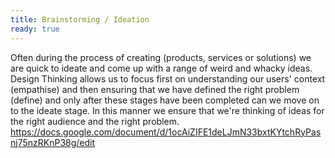 ```yaml
---
title: Brainstorming / Ideation
ready: true
---
```


Often during the process of creating (products, services or solutions) we are quick to ideate and come up with a range of weird and whacky ideas. Design Thinking allows us to focus first on understanding our users' context (empathise) and then ensuring that we have defined the right problem (define) and only after these stages have been completed can we move on to the ideate stage. In this manner we ensure that we're thinking of ideas for the right audience and the right problem. https://docs.google.com/document/d/1ocAiZIFE1deLJmN33bxtKYtchRyPasnj75nzRKnP38g/edit